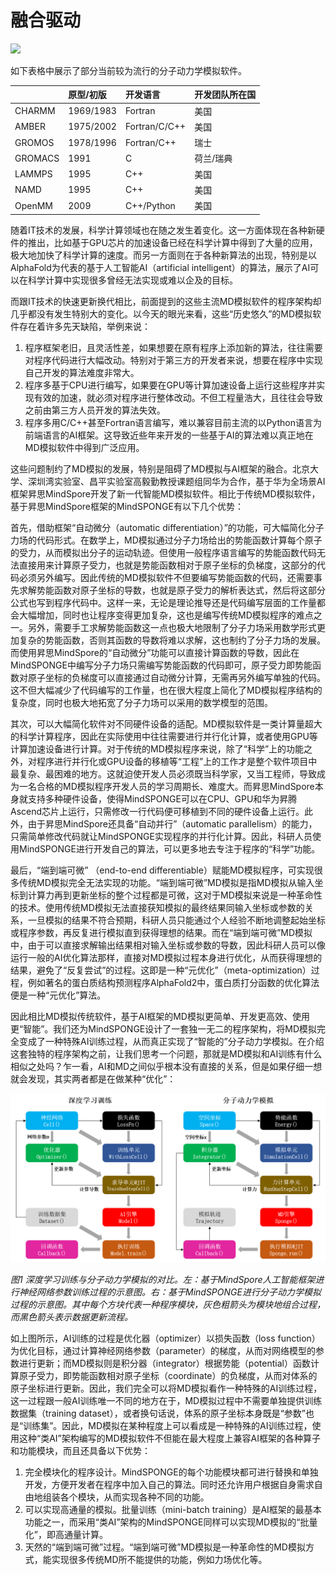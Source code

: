 # 融合驱动

<a href="https://gitee.com/mindspore/docs/blob/master/docs/mindsponge/docs/source_zh_cn/intro/physics_plus_data_driven.md" target="_blank"><img src="https://mindspore-website.obs.cn-north-4.myhuaweicloud.com/website-images/master/resource/_static/logo_source.png"></a>

如下表格中展示了部分当前较为流行的分子动力学模拟软件。

|         | 原型/初版 | 开发语言      | 开发团队所在国 |
| :------ | :-------- | :------------ | :------------- |
| CHARMM  | 1969/1983 | Fortran       | 美国           |
| AMBER   | 1975/2002 | Fortran/C/C++ | 美国           |
| GROMOS  | 1978/1996 | Fortran/C++   | 瑞士           |
| GROMACS | 1991      | C             | 荷兰/瑞典      |
| LAMMPS  | 1995      | C++           | 美国           |
| NAMD    | 1995      | C++           | 美国           |
| OpenMM  | 2009      | C++/Python    | 美国           |

随着IT技术的发展，科学计算领域也在随之发生着变化。这一方面体现在各种新硬件的推出，比如基于GPU芯片的加速设备已经在科学计算中得到了大量的应用，极大地加快了科学计算的速度。而另一方面则在于各种新算法的出现，特别是以AlphaFold为代表的基于人工智能AI（artificial intelligent）的算法，展示了AI可以在科学计算中实现很多曾经无法实现或难以企及的目标。

而跟IT技术的快速更新换代相比，前面提到的这些主流MD模拟软件的程序架构却几乎都没有发生特别大的变化。以今天的眼光来看，这些“历史悠久”的MD模拟软件存在着许多先天缺陷，举例来说：

1. 程序框架老旧，且灵活性差，如果想要在原有程序上添加新的算法，往往需要对程序代码进行大幅改动。特别对于第三方的开发者来说，想要在程序中实现自己开发的算法难度非常大。
2. 程序多基于CPU进行编写，如果要在GPU等计算加速设备上运行这些程序并实现有效的加速，就必须对程序进行整体改动。不但工程量浩大，且往往会导致之前由第三方人员开发的算法失效。
3. 程序多用C/C++甚至Fortran语言编写，难以兼容目前主流的以Python语言为前端语言的AI框架。这导致近些年来开发的一些基于AI的算法难以真正地在MD模拟软件中得到广泛应用。

这些问题制约了MD模拟的发展，特别是阻碍了MD模拟与AI框架的融合。北京大学、深圳湾实验室、昌平实验室高毅勤教授课题组同华为合作，基于华为全场景AI框架昇思MindSpore开发了新一代智能MD模拟软件。相比于传统MD模拟软件，基于昇思MindSpore框架的MindSPONGE有以下几个优势：

首先，借助框架“自动微分（automatic differentiation）”的功能，可大幅简化分子力场的代码形式。在数学上，MD模拟通过分子力场给出的势能函数计算每个原子的受力，从而模拟出分子的运动轨迹。但使用一般程序语言编写的势能函数代码无法直接用来计算原子受力，也就是势能函数相对于原子坐标的负梯度，这部分的代码必须另外编写。因此传统的MD模拟软件不但要编写势能函数的代码，还需要事先求解势能函数对原子坐标的导数，也就是原子受力的解析表达式，然后将这部分公式也写到程序代码中。这样一来，无论是理论推导还是代码编写层面的工作量都会大幅增加，同时也让程序变得更加复杂，这也是编写传统MD模拟程序的难点之一。另外，需要手工求解势能函数这一点也极大地限制了分子力场采用数学形式更加复杂的势能函数，否则其函数的导数将难以求解，这也制约了分子力场的发展。而使用昇思MindSpore的“自动微分”功能可以直接计算函数的导数，因此在MindSPONGE中编写分子力场只需编写势能函数的代码即可，原子受力即势能函数对原子坐标的负梯度可以直接通过自动微分计算，无需再另外编写单独的代码。这不但大幅减少了代码编写的工作量，也在很大程度上简化了MD模拟程序结构的复杂度，同时也极大地拓宽了分子力场可以采用的数学模型的范围。

其次，可以大幅简化软件对不同硬件设备的适配。MD模拟软件是一类计算量超大的科学计算程序，因此在实际使用中往往需要进行并行化计算，或者使用GPU等计算加速设备进行计算。对于传统的MD模拟程序来说，除了“科学”上的功能之外，对程序进行并行化或GPU设备的移植等“工程”上的工作才是整个软件项目中最复杂、最困难的地方。这就迫使开发人员必须既当科学家，又当工程师，导致成为一名合格的MD模拟程序开发人员的学习周期长、难度大。而昇思MindSpore本身就支持多种硬件设备，使得MindSPONGE可以在CPU、GPU和华为昇腾Ascend芯片上运行，只需修改一行代码便可移植到不同的硬件设备上运行。此外，由于昇思MindSpore还具备“自动并行”（automatic parallelism）的能力，只需简单修改代码就让MindSPONGE实现程序的并行化计算。因此，科研人员使用MindSPONGE进行开发自己的算法，可以更多地去专注于程序的“科学”功能。

最后，“端到端可微” （end-to-end differentiable）赋能MD模拟程序，可实现很多传统MD模拟完全无法实现的功能。“端到端可微”MD模拟是指MD模拟从输入坐标到计算力再到更新坐标的整个过程都是可微，这对于MD模拟来说是一种革命性的技术。使用传统MD模拟无法直接获知模拟的最终结果同输入坐标或参数的关系，一旦模拟的结果不符合预期，科研人员只能通过个人经验不断地调整起始坐标或程序参数，再反复进行模拟直到获得理想的结果。而在“端到端可微”MD模拟中，由于可以直接求解输出结果相对输入坐标或参数的导数，因此科研人员可以像运行一般的AI优化算法那样，直接对MD模拟过程本身进行优化，从而获得理想的结果，避免了“反复尝试”的过程。这即是一种“元优化”（meta-optimization）过程，例如著名的蛋白质结构预测程序AlphaFold2中，蛋白质打分函数的优化算法便是一种“元优化”算法。

因此相比MD模拟传统软件，基于AI框架的MD模拟更简单、开发更高效、使用更“智能”。我们还为MindSPONGE设计了一套独一无二的程序架构，将MD模拟完全变成了一种特殊AI训练过程，从而真正实现了“智能的”分子动力学模拟。在介绍这套独特的程序架构之前，让我们思考一个问题，那就是MD模拟和AI训练有什么相似之处吗？乍一看，AI和MD之间似乎根本没有直接的关系，但是如果仔细一想就会发现，其实两者都是在做某种“优化”：

![深度学习训练与分子动力学模拟](./images/ailike.png)

*图1 深度学习训练与分子动力学模拟的对比。左：基于MindSpore人工智能框架进行神经网络参数训练过程的示意图。右：基于MindSPONGE进行分子动力学模拟过程的示意图。其中每个方块代表一种程序模块，灰色粗箭头为模块地组合过程，而黑色箭头表示数据更新流程。*

如上图所示，AI训练的过程是优化器（optimizer）以损失函数（loss function）为优化目标，通过计算神经网络参数（parameter）的梯度，从而对网络模型的参数进行更新；而MD模拟则是积分器（integrator）根据势能（potential）函数计算原子受力，即势能函数相对原子坐标（coordinate）的负梯度，从而对体系的原子坐标进行更新。因此，我们完全可以将MD模拟看作一种特殊的AI训练过程，这一过程跟一般AI训练唯一不同的地方在于，MD模拟过程中不需要单独提供训练 数据集（training dataset），或者换句话说，体系的原子坐标本身既是“参数”也是“训练集”。因此，MD模拟在某种程度上可以看成是一种特殊的AI训练过程，使用这种“类AI”架构编写的MD模拟软件不但能在最大程度上兼容AI框架的各种算子和功能模块，而且还具备以下优势：

1. 完全模块化的程序设计。MindSPONGE的每个功能模块都可进行替换和单独开发，方便开发者在程序中加入自己的算法。同时还允许用户根据自身需求自由地组装各个模块，从而实现各种不同的功能。
2. 可以实现高通量的模拟。批量训练（mini-batch training）是AI框架的最基本功能之一，而采用“类AI”架构的MindSPONGE同样可以实现MD模拟的“批量化”，即高通量计算。
3. 天然的“端到端可微”过程。“端到端可微”MD模拟是一种革命性的MD模拟方式，能实现很多传统MD所不能提供的功能，例如力场优化等。
